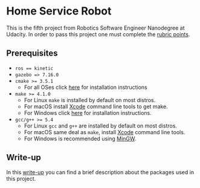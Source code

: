 # Home Service Robot

This is the fifth project from Robotics Software Engineer Nanodegree at Udacity.
In order to pass this project one must complete the [rubric points][Rubric Points].

## Prerequisites

* `ros == kinetic`
* `gazebo => 7.16.0`
* `cmake >= 3.5.1`
  * For all OSes click [here][CMake] for installation instructions
* `make >= 4.1.0`
  * For Linux `make` is installed by default on most distros.
  * For macOS install [Xcode] command line tools to get make.
  * For Windows click [here][Make for Windows] for installation instructions.
* `gcc/g++ >= 5.4`
  * For Linux `gcc` and `g++` are installed by default on most distros.
  * For macOS same deal as `make`, install [Xcode] command line tools.
  * For Windows is recommended using [MinGW].
  
## Write-up

In this [write-up][Write-up] you can find a brief description about the packages used in this project.

[CMake]: https://cmake.org/install
[Xcode]: https://developer.apple.com/xcode/features
[Make for Windows]: http://gnuwin32.sourceforge.net/packages/make.htm
[MinGW]: http://www.mingw.org
[Google's C++ Style Guide]: https://google.github.io/styleguide/cppguide.html
[Rubric Points]: docs/RubricPoints.md
[.clang-format]: .clang-format
[Write-up]: docs/WriteUp.md
